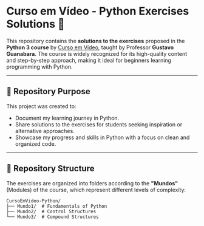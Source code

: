 # Curso em Vídeo - Python Exercises Solutions 🐍

This repository contains the **solutions to the exercises** proposed in the **Python 3 course** by [Curso em Vídeo](https://www.cursoemvideo.com/), taught by Professor **Gustavo Guanabara**. The course is widely recognized for its high-quality content and step-by-step approach, making it ideal for beginners learning programming with Python.

---

## 🎯 Repository Purpose

This project was created to:
- Document my learning journey in Python.
- Share solutions to the exercises for students seeking inspiration or alternative approaches.
- Showcase my progress and skills in Python with a focus on clean and organized code.

---

## 📂 Repository Structure

The exercises are organized into folders according to the **"Mundos"** (Modules) of the course, which represent different levels of complexity:

```plaintext
CursoEmVideo-Python/
├── Mundo1/  # Fundamentals of Python
├── Mundo2/  # Control Structures
└── Mundo3/  # Compound Structures

